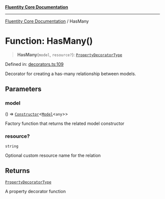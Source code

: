 [**Fluentity Core Documentation**](../README.md)

***

[Fluentity Core Documentation](../globals.md) / HasMany

# Function: HasMany()

> **HasMany**(`model`, `resource?`): [`PropertyDecoratorType`](../type-aliases/PropertyDecoratorType.md)

Defined in: [decorators.ts:109](https://github.com/cedricpierre/fluentity-core/blob/aeae44228536f4359f4af07d63f99633e9a3b24c/src/decorators.ts#L109)

Decorator for creating a has-many relationship between models.

## Parameters

### model

() => [`Constructor`](../type-aliases/Constructor.md)\<[`Model`](../classes/Model.md)\<`any`\>\>

Factory function that returns the related model constructor

### resource?

`string`

Optional custom resource name for the relation

## Returns

[`PropertyDecoratorType`](../type-aliases/PropertyDecoratorType.md)

A property decorator function
